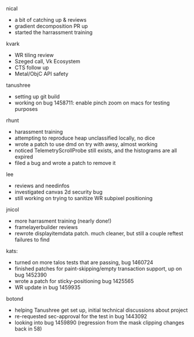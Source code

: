 nical
* a bit of catching up & reviews
* gradient decomposition PR up
* started the harrassment training



kvark
* WR tiling review
* Szeged call, Vk Ecosystem
* CTS follow up
* Metal/ObjC API safety



tanushree
* setting up git build 
* working on bug 1458711:  enable pinch zoom on macs for testing purposes



rhunt
* harassment training
* attempting to reproduce heap unclassified locally, no dice
* wrote a patch to use dmd on try with awsy, almost working
* noticed TelemetryScrollProbe still exists, and the histograms are all expired
* filed a bug and wrote a patch to remove it



lee
* reviews and needinfos
* investigated canvas 2d security bug
* still working on trying to sanitize WR subpixel positioning



jnicol
* more harrasment training (nearly done!)
* framelayerbuilder reviews
* rewrote displayitemdata patch. much cleaner, but still a couple reftest failures to find



kats:
* turned on more talos tests that are passing, bug 1460724
* finished patches for paint-skipping/empty transaction support, up on bug 1452390
* wrote a patch for sticky-positioning bug 1425565
* WR update in bug 1459935



botond
* helping Tanushree get set up, initial technical discussions about project 
* re-requested sec-approval for the test in bug 1443092 
* looking into bug 1459890 (regression from the mask clipping changes back in 58)



